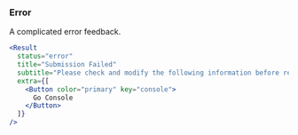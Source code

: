 <demo>

### Error

A complicated error feedback.

```jsx live
<Result
  status="error"
  title="Submission Failed"
  subtitle="Please check and modify the following information before resubmitting."
  extra={[
    <Button color="primary" key="console">
      Go Console
    </Button>
  ]}
/>
```

</demo>
